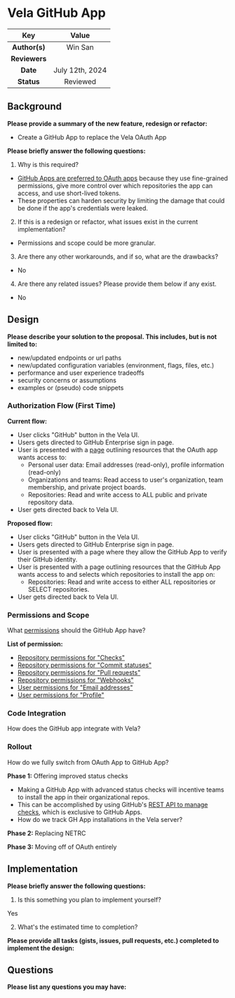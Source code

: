 # Vela GitHub App

<!--
The name of this markdown file should:

1. Short and contain no more then 30 characters

2. Contain the date of submission in MM-DD format

3. Clearly state what the proposal is being submitted for
-->

| Key           | Value |
| :-----------: | :---: |
| **Author(s)** | Win San |
| **Reviewers** |       |
| **Date**      | July 12th, 2024 |
| **Status**    | Reviewed |

<!--
If you're already working with someone, please add them to the proper author/reviewer category.

If not, please leave the reviewer category empty and someone from the Vela team will assign it to themself.

Here is a brief explanation of the different proposal statuses:

1. Reviewed: The proposal is currently under review or has been reviewed.

2. Accepted: The proposal has been accepted and is ready for implementation.

3. In Progress: An accepted proposal is being implemented by actual work.

NOTE: The design is subject to change during this phase.

4. Cancelled: While or before implementation the proposal was cancelled.

NOTE: This can happen for a multitude of reasons.

5. Complete: This feature/change is implemented.
-->

## Background

<!--
This section is intended to describe the new feature, redesign or refactor.
-->

**Please provide a summary of the new feature, redesign or refactor:**

<!--
Provide your description here.
-->

- Create a GitHub App to replace the Vela OAuth App

**Please briefly answer the following questions:**

1. Why is this required?

<!-- Answer here -->

- [GitHub Apps are preferred to OAuth apps](https://docs.github.com/en/apps/oauth-apps/building-oauth-apps/differences-between-github-apps-and-oauth-apps) because they use fine-grained permissions, give more control over which repositories the app can access, and use short-lived tokens. 
- These properties can harden security by limiting the damage that could be done if the app's credentials were leaked.

2. If this is a redesign or refactor, what issues exist in the current implementation?

<!-- Answer here -->
- Permissions and scope could be more granular.

3. Are there any other workarounds, and if so, what are the drawbacks?

<!-- Answer here -->

- No

4. Are there any related issues? Please provide them below if any exist.

<!-- Answer here -->

- No

## Design

<!--
This section is intended to explain the solution design for the proposal.

NOTE: If there are no current plans for a solution, please leave this section blank.
-->

**Please describe your solution to the proposal. This includes, but is not limited to:**

* new/updated endpoints or url paths
* new/updated configuration variables (environment, flags, files, etc.)
* performance and user experience tradeoffs
* security concerns or assumptions
* examples or (pseudo) code snippets

<!-- Answer here -->

### Authorization Flow (First Time)
**Current flow:**
- User clicks "GitHub" button in the Vela UI.
- Users gets directed to GitHub Enterprise sign in page.
- User is presented with a [page](https://pages.git.target.com/vela/doc-site/getting-started/logging-in/index.html) outlining resources that the OAuth app wants access to:
    - Personal user data: Email addresses (read-only), profile information (read-only)
    - Organizations and teams: Read access to user's organization, team membership, and private project boards.
    - Repositories: Read and write access to ALL public and private repository data.
- User gets directed back to Vela UI.

**Proposed flow:**
- User clicks "GitHub" button in the Vela UI.
- Users gets directed to GitHub Enterprise sign in page.
- User is presented with a page where they allow the GitHub App to verify their GitHub identity.
- User is presented with a page outlining resources that the GitHub App wants access to and selects which repositories to install the app on:
    - Repositories: Read and write access to either ALL repositories or SELECT repositories.
- User gets directed back to Vela UI.

### Permissions and Scope
What [permissions](https://docs.github.com/en/enterprise-server@3.13/rest/authentication/permissions-required-for-github-apps?apiVersion=2022-11-28) should the GitHub App have?

**List of permission:**
- [Repository permissions for "Checks"](https://docs.github.com/en/enterprise-server@3.13/rest/authentication/permissions-required-for-github-apps?apiVersion=2022-11-28#repository-permissions-for-checks)
- [Repository permissions for "Commit statuses"](https://docs.github.com/en/enterprise-server@3.13/rest/authentication/permissions-required-for-github-apps?apiVersion=2022-11-28#repository-permissions-for-commit-statuses)
- [Repository permissions for "Pull requests"](https://docs.github.com/en/enterprise-server@3.13/rest/authentication/permissions-required-for-github-apps?apiVersion=2022-11-28#repository-permissions-for-pull-requests)
- [Repository permissions for "Webhooks"](https://docs.github.com/en/enterprise-server@3.13/rest/authentication/permissions-required-for-github-apps?apiVersion=2022-11-28#repository-permissions-for-webhooks)
- [User permissions for "Email addresses"](https://docs.github.com/en/enterprise-server@3.13/rest/authentication/permissions-required-for-github-apps?apiVersion=2022-11-28#user-permissions-for-email-addresses)
- [User permissions for "Profile"](https://docs.github.com/en/enterprise-server@3.13/rest/authentication/permissions-required-for-github-apps?apiVersion=2022-11-28#user-permissions-for-profile)

### Code Integration
How does the GitHub app integrate with Vela?

### Rollout
How do we fully switch from OAuth App to GitHub App?

**Phase 1:** Offering improved status checks
- Making a GitHub App with advanced status checks will incentive teams to install the app in their organizational repos. 
- This can be accomplished by using GitHub's [REST API to manage checks](https://docs.github.com/en/enterprise-server@3.13/rest/checks/runs?apiVersion=2022-11-28), which is exclusive to GitHub Apps.
- How do we track GH App installations in the Vela server?

**Phase 2:** Replacing NETRC

**Phase 3:** Moving off of OAuth entirely

## Implementation

<!--
This section is intended to explain how the solution will be implemented for the proposal.

NOTE: If there are no current plans for implementation, please leave this section blank.
-->

**Please briefly answer the following questions:**

1. Is this something you plan to implement yourself?

<!-- Answer here -->

Yes

2. What's the estimated time to completion?

<!-- Answer here -->

**Please provide all tasks (gists, issues, pull requests, etc.) completed to implement the design:**

<!-- Answer here -->

## Questions

**Please list any questions you may have:**

<!-- Answer here -->